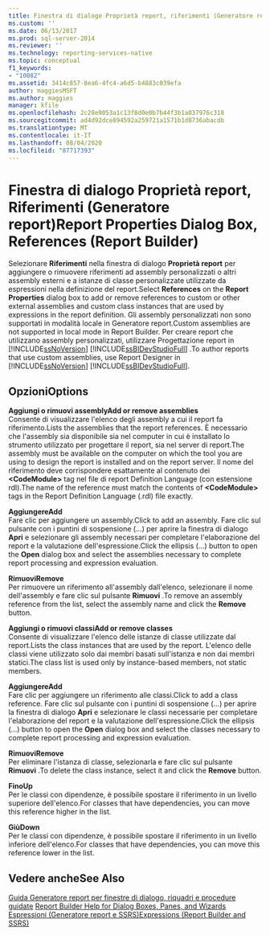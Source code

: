 ```yaml
---
title: Finestra di dialogo Proprietà report, riferimenti (Generatore report) | Microsoft Docs
ms.custom: ''
ms.date: 06/13/2017
ms.prod: sql-server-2014
ms.reviewer: ''
ms.technology: reporting-services-native
ms.topic: conceptual
f1_keywords:
- "10082"
ms.assetid: 3414c857-8ea6-4fc4-a6d5-b4883c039efa
author: maggiesMSFT
ms.author: maggies
manager: kfile
ms.openlocfilehash: 2c28e9053a1c13f8d0e0b7b44f3b1a037976c318
ms.sourcegitcommit: ad4d92dce894592a259721a1571b1d8736abacdb
ms.translationtype: MT
ms.contentlocale: it-IT
ms.lasthandoff: 08/04/2020
ms.locfileid: "87717393"
---
```

# <a name="report-properties-dialog-box-references-report-builder"></a><span data-ttu-id="0286f-102">Finestra di dialogo Proprietà report, Riferimenti (Generatore report)</span><span class="sxs-lookup"><span data-stu-id="0286f-102">Report Properties Dialog Box, References (Report Builder)</span></span>
  <span data-ttu-id="0286f-103">Selezionare **Riferimenti** nella finestra di dialogo **Proprietà report** per aggiungere o rimuovere riferimenti ad assembly personalizzati o altri assembly esterni e a istanze di classe personalizzate utilizzate da espressioni nella definizione del report.</span><span class="sxs-lookup"><span data-stu-id="0286f-103">Select **References** on the **Report Properties** dialog box to add or remove references to custom or other external assemblies and custom class instances that are used by expressions in the report definition.</span></span> <span data-ttu-id="0286f-104">Gli assembly personalizzati non sono supportati in modalità locale in Generatore report.</span><span class="sxs-lookup"><span data-stu-id="0286f-104">Custom assemblies are not supported in local mode in Report Builder.</span></span> <span data-ttu-id="0286f-105">Per creare report che utilizzano assembly personalizzati, utilizzare Progettazione report in [!INCLUDE[ssNoVersion](../includes/ssnoversion-md.md)] [!INCLUDE[ssBIDevStudioFull](../includes/ssbidevstudiofull-md.md)] .</span><span class="sxs-lookup"><span data-stu-id="0286f-105">To author reports that use custom assemblies, use Report Designer in [!INCLUDE[ssNoVersion](../includes/ssnoversion-md.md)] [!INCLUDE[ssBIDevStudioFull](../includes/ssbidevstudiofull-md.md)].</span></span>  
  
## <a name="options"></a><span data-ttu-id="0286f-106">Opzioni</span><span class="sxs-lookup"><span data-stu-id="0286f-106">Options</span></span>  
 <span data-ttu-id="0286f-107">**Aggiungi o rimuovi assembly**</span><span class="sxs-lookup"><span data-stu-id="0286f-107">**Add or remove assemblies**</span></span>  
 <span data-ttu-id="0286f-108">Consente di visualizzare l'elenco degli assembly a cui il report fa riferimento.</span><span class="sxs-lookup"><span data-stu-id="0286f-108">Lists the assemblies that the report references.</span></span> <span data-ttu-id="0286f-109">È necessario che l'assembly sia disponibile sia nel computer in cui è installato lo strumento utilizzato per progettare il report, sia nel server di report.</span><span class="sxs-lookup"><span data-stu-id="0286f-109">The assembly must be available on the computer on which the tool you are using to design the report is installed and on the report server.</span></span> <span data-ttu-id="0286f-110">Il nome del riferimento deve corrispondere esattamente al contenuto dei **\<CodeModule>** tag nel file di report Definition Language (con estensione rdl).</span><span class="sxs-lookup"><span data-stu-id="0286f-110">The name of the reference must match the contents of **\<CodeModule>** tags in the Report Definition Language (.rdl) file exactly.</span></span>  
  
 <span data-ttu-id="0286f-111">**Aggiungere**</span><span class="sxs-lookup"><span data-stu-id="0286f-111">**Add**</span></span>  
 <span data-ttu-id="0286f-112">Fare clic per aggiungere un assembly.</span><span class="sxs-lookup"><span data-stu-id="0286f-112">Click to add an assembly.</span></span> <span data-ttu-id="0286f-113">Fare clic sul pulsante con i puntini di sospensione (...) per aprire la finestra di dialogo **Apri** e selezionare gli assembly necessari per completare l'elaborazione del report e la valutazione dell'espressione.</span><span class="sxs-lookup"><span data-stu-id="0286f-113">Click the ellipsis (...) button to open the **Open** dialog box and select the assemblies necessary to complete report processing and expression evaluation.</span></span>  
  
 <span data-ttu-id="0286f-114">**Rimuovi**</span><span class="sxs-lookup"><span data-stu-id="0286f-114">**Remove**</span></span>  
 <span data-ttu-id="0286f-115">Per rimuovere un riferimento all'assembly dall'elenco, selezionare il nome dell'assembly e fare clic sul pulsante **Rimuovi** .</span><span class="sxs-lookup"><span data-stu-id="0286f-115">To remove an assembly reference from the list, select the assembly name and click the **Remove** button.</span></span>  
  
 <span data-ttu-id="0286f-116">**Aggiungi o rimuovi classi**</span><span class="sxs-lookup"><span data-stu-id="0286f-116">**Add or remove classes**</span></span>  
 <span data-ttu-id="0286f-117">Consente di visualizzare l'elenco delle istanze di classe utilizzate dal report.</span><span class="sxs-lookup"><span data-stu-id="0286f-117">Lists the class instances that are used by the report.</span></span> <span data-ttu-id="0286f-118">L'elenco delle classi viene utilizzato solo dai membri basati sull'istanza e non dai membri statici.</span><span class="sxs-lookup"><span data-stu-id="0286f-118">The class list is used only by instance-based members, not static members.</span></span>  
  
 <span data-ttu-id="0286f-119">**Aggiungere**</span><span class="sxs-lookup"><span data-stu-id="0286f-119">**Add**</span></span>  
 <span data-ttu-id="0286f-120">Fare clic per aggiungere un riferimento alle classi.</span><span class="sxs-lookup"><span data-stu-id="0286f-120">Click to add a class reference.</span></span> <span data-ttu-id="0286f-121">Fare clic sul pulsante con i puntini di sospensione (...) per aprire la finestra di dialogo **Apri** e selezionare le classi necessarie per completare l'elaborazione del report e la valutazione dell'espressione.</span><span class="sxs-lookup"><span data-stu-id="0286f-121">Click the ellipsis (...) button to open the **Open** dialog box and select the classes necessary to complete report processing and expression evaluation.</span></span>  
  
 <span data-ttu-id="0286f-122">**Rimuovi**</span><span class="sxs-lookup"><span data-stu-id="0286f-122">**Remove**</span></span>  
 <span data-ttu-id="0286f-123">Per eliminare l'istanza di classe, selezionarla e fare clic sul pulsante **Rimuovi** .</span><span class="sxs-lookup"><span data-stu-id="0286f-123">To delete the class instance, select it and click the **Remove** button.</span></span>  
  
 <span data-ttu-id="0286f-124">**Fino**</span><span class="sxs-lookup"><span data-stu-id="0286f-124">**Up**</span></span>  
 <span data-ttu-id="0286f-125">Per le classi con dipendenze, è possibile spostare il riferimento in un livello superiore dell'elenco.</span><span class="sxs-lookup"><span data-stu-id="0286f-125">For classes that have dependencies, you can move this reference higher in the list.</span></span>  
  
 <span data-ttu-id="0286f-126">**Giù**</span><span class="sxs-lookup"><span data-stu-id="0286f-126">**Down**</span></span>  
 <span data-ttu-id="0286f-127">Per le classi con dipendenze, è possibile spostare il riferimento in un livello inferiore dell'elenco.</span><span class="sxs-lookup"><span data-stu-id="0286f-127">For classes that have dependencies, you can move this reference lower in the list.</span></span>  
  
## <a name="see-also"></a><span data-ttu-id="0286f-128">Vedere anche</span><span class="sxs-lookup"><span data-stu-id="0286f-128">See Also</span></span>  
 <span data-ttu-id="0286f-129">[Guida Generatore report per finestre di dialogo, riquadri e procedure guidate](../../2014/reporting-services/report-builder-help-for-dialog-boxes-panes-and-wizards.md) </span><span class="sxs-lookup"><span data-stu-id="0286f-129">[Report Builder Help for Dialog Boxes, Panes, and Wizards](../../2014/reporting-services/report-builder-help-for-dialog-boxes-panes-and-wizards.md) </span></span>  
 [<span data-ttu-id="0286f-130">Espressioni &#40;Generatore report e SSRS&#41;</span><span class="sxs-lookup"><span data-stu-id="0286f-130">Expressions &#40;Report Builder and SSRS&#41;</span></span>](report-design/expressions-report-builder-and-ssrs.md)  
  
  
